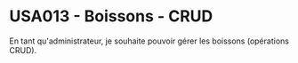 # USA013 - Boissons - CRUD

En tant qu'administrateur, je souhaite pouvoir gérer les boissons (opérations CRUD).


